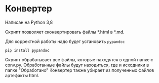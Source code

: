 # Конвертер

Написан на Python 3,8

Скрипт позволяет сконвертировать файлы *.html в *.md.

Для корректной работы надо будет установить `pypandoc`

`pip install pypandoc`

Скрипт обрабатывает все файлы, которые находятся в одной папке с  conv.py.
Обработанные файлы будут находиться, где и исходники в папке "Обработано"
Конвертер также убирает из полученных файлов артефакты html.
